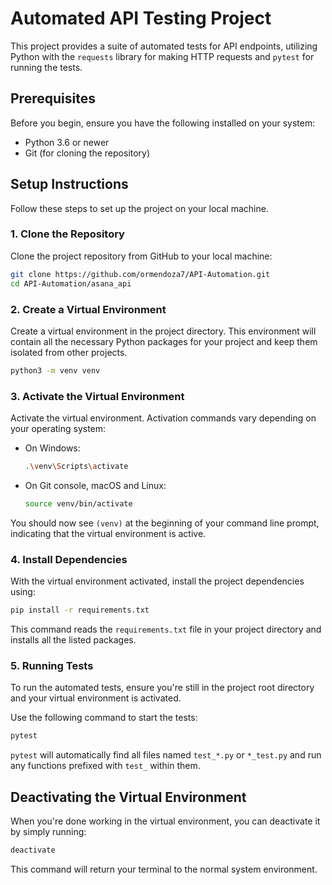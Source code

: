 # Automated API Testing Project

This project provides a suite of automated tests for API endpoints, utilizing Python with the `requests` library for making HTTP requests and `pytest` for running the tests. 

## Prerequisites

Before you begin, ensure you have the following installed on your system:
- Python 3.6 or newer
- Git (for cloning the repository)

## Setup Instructions

Follow these steps to set up the project on your local machine.

### 1. Clone the Repository

Clone the project repository from GitHub to your local machine:

```bash
git clone https://github.com/ormendoza7/API-Automation.git
cd API-Automation/asana_api
```

### 2. Create a Virtual Environment

Create a virtual environment in the project directory. This environment will contain all the necessary Python packages for your project and keep them isolated from other projects.

```bash
python3 -m venv venv
```

### 3. Activate the Virtual Environment

Activate the virtual environment. Activation commands vary depending on your operating system:

- On Windows:

  ```bash
  .\venv\Scripts\activate
  ```

- On Git console, macOS and Linux:

  ```bash
  source venv/bin/activate
  ```

You should now see `(venv)` at the beginning of your command line prompt, indicating that the virtual environment is active.

### 4. Install Dependencies

With the virtual environment activated, install the project dependencies using:

```bash
pip install -r requirements.txt
```

This command reads the `requirements.txt` file in your project directory and installs all the listed packages.

### 5. Running Tests

To run the automated tests, ensure you're still in the project root directory and your virtual environment is activated. 

Use the following command to start the tests:

```bash
pytest
```

`pytest` will automatically find all files named `test_*.py` or `*_test.py` and run any functions prefixed with `test_` within them.

## Deactivating the Virtual Environment

When you're done working in the virtual environment, you can deactivate it by simply running:

```bash
deactivate
```

This command will return your terminal to the normal system environment.
